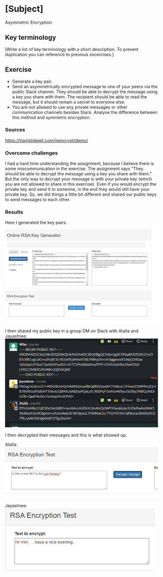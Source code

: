 # [Subject]
Asymmetric Encryption


## Key terminology
[Write a list of key terminology with a short description. To prevent duplication you can reference to previous excercises.]

## Exercise

* Generate a key pair.
* Send an asymmetrically encrypted message to one of your peers via the public Slack channel. They should be able to decrypt the message using a key you share with them. The recipient should be able to read the message, but it should remain a secret to everyone else.
* You are not allowed to use any private messages or other communication channels besides Slack. Analyse the difference between this method and symmetric encryption.

### Sources
https://travistidwell.com/jsencrypt/demo/ 

### Overcome challenges
I had a hard time understanding the assignment, because I believe there is some miscommunication in the exercise. The assignment says "They should be able to decrypt the message using a key you share with them.". But the only way to decrypt your message is with your private key (which you are not allowed to share in this exercise). Even if you would encrypt the private key and send it to someone, in the end they would still have your private key. So, we did things a little bit different and shared our public keys to send messages to each other.

### Results
Here I generated the key pairs:  

![screenshot](/00_includes/Week-3/key-pairs.PNG)  

I then shared my public key in a group DM on Slack with Atalla and Jayashree:  
![screenshot](/00_includes/Week-3/shared-public-keys.PNG)  

I then decrypted their messages and this is what showed up:  

Atalla:  
![screenshot](/00_includes/Week-3/atalla-message.PNG)  

Jayashree:  
![screenshot](/00_includes/Week-3/jayashree-message.PNG)  